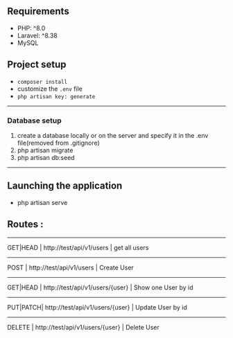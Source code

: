 ## Requirements
- PHP:  ^8.0
- Laravel: ^8.38
- MySQL 
## Project setup

- `composer install`
- customize the `.env` file
- `php artisan key: generate`
_____________
### Database setup
1) create a database locally or on the server and specify it in the .env file(removed from .gitignore)
2) php artisan migrate
3) php artisan db:seed

_____________

## Launching the application

* php artisan serve

## Routes : 
<hr>
GET|HEAD | http://test/api/v1/users        | get all users
<hr>
POST     | http://test/api/v1/users        | Create User
<hr>
GET|HEAD | http://test/api/v1/users/{user} | Show one User by id 
<hr>
PUT|PATCH| http://test/api/v1/users/{user} | Update User by id 
<hr>
DELETE   | http://test/api/v1/users/{user} | Delete User
